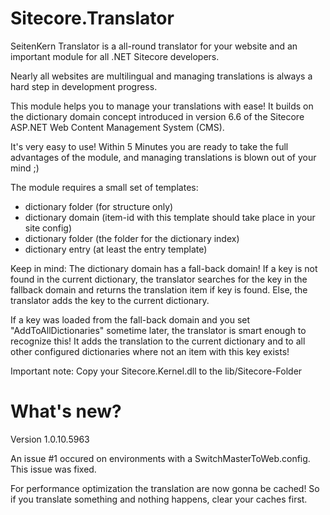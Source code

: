 Sitecore.Translator
===================

SeitenKern Translator is a all-round translator for your website and an important  module for all .NET Sitecore developers.

Nearly all websites are multilingual and managing translations is always a hard step in development progress.

This module helps you to manage your translations with ease! It builds on the dictionary domain concept introduced in version 6.6 of the Sitecore ASP.NET Web Content Management System (CMS).

It's very easy to use! Within 5 Minutes you are ready to take the full advantages of the module, and managing translations is blown out of your mind ;)

The module requires a small set of templates: 
- dictionary folder (for structure only)
- dictionary domain (item-id with this template should take place in your site config)
- dictionary folder (the folder for the dictionary index)
- dictionary entry (at least the entry template) 

Keep in mind: The dictionary domain has a fall-back domain! If a key is not found in the current dictionary, the translator searches for the key in the fallback domain and returns the translation item if key is found. Else, the translator adds the key to the current dictionary.

If a key was loaded from the fall-back domain and you set "AddToAllDictionaries" sometime later, the translator is smart enough to recognize this! It adds the translation to the current dictionary and to all other configured dictionaries where not an item with this key exists!

Important note: Copy your Sitecore.Kernel.dll to the lib/Sitecore-Folder


What's new?
===================

Version 1.0.10.5963

An issue #1 occured on environments with a SwitchMasterToWeb.config. This issue was fixed.

For performance optimization the translation are now gonna be cached! So if you translate something and nothing happens, clear your caches first.
